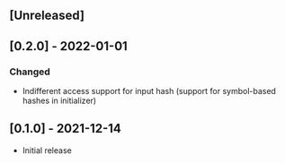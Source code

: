 ## [Unreleased]

## [0.2.0] - 2022-01-01
### Changed
- Indifferent access support for input hash (support for symbol-based hashes in initializer)

## [0.1.0] - 2021-12-14

- Initial release
